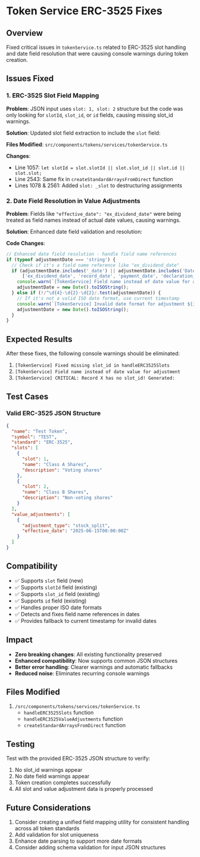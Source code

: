 # Token Service ERC-3525 Fixes

## Overview
Fixed critical issues in `tokenService.ts` related to ERC-3525 slot handling and date field resolution that were causing console warnings during token creation.

## Issues Fixed

### 1. ERC-3525 Slot Field Mapping

**Problem**: JSON input uses `slot: 1, slot: 2` structure but the code was only looking for `slotId`, `slot_id`, or `id` fields, causing missing slot_id warnings.

**Solution**: Updated slot field extraction to include the `slot` field:

**Files Modified**: `src/components/tokens/services/tokenService.ts`

**Changes**:
- Line 1057: `let slotId = slot.slotId || slot.slot_id || slot.id || slot.slot;`
- Line 2543: Same fix in `createStandardArraysFromDirect` function
- Lines 1078 & 2561: Added `slot: _slot` to destructuring assignments

### 2. Date Field Resolution in Value Adjustments

**Problem**: Fields like `"effective_date": "ex_dividend_date"` were being treated as field names instead of actual date values, causing warnings.

**Solution**: Enhanced date field validation and resolution:

**Code Changes**:
```typescript
// Enhanced date field resolution - handle field name references
if (typeof adjustmentDate === 'string') {
  // Check if it's a field name reference like "ex_dividend_date"
  if (adjustmentDate.includes('_date') || adjustmentDate.includes('Date') || 
      ['ex_dividend_date', 'record_date', 'payment_date', 'declaration_date'].includes(adjustmentDate)) {
    console.warn(`[TokenService] Field name instead of date value for adjustment ${index}:`, adjustmentDate, 'Using current timestamp');
    adjustmentDate = new Date().toISOString();
  } else if (!/^\d{4}-\d{2}-\d{2}/.test(adjustmentDate)) {
    // If it's not a valid ISO date format, use current timestamp
    console.warn(`[TokenService] Invalid date format for adjustment ${index}:`, adjustmentDate, 'Using current timestamp');
    adjustmentDate = new Date().toISOString();
  }
}
```

## Expected Results

After these fixes, the following console warnings should be eliminated:

1. `[TokenService] Fixed missing slot_id in handleERC3525Slots`
2. `[TokenService] Field name instead of date value for adjustment`
3. `[TokenService] CRITICAL: Record X has no slot_id! Generated:`

## Test Cases

### Valid ERC-3525 JSON Structure
```json
{
  "name": "Test Token",
  "symbol": "TEST",
  "standard": "ERC-3525",
  "slots": [
    {
      "slot": 1,
      "name": "Class A Shares",
      "description": "Voting shares"
    },
    {
      "slot": 2, 
      "name": "Class B Shares",
      "description": "Non-voting shares"
    }
  ],
  "value_adjustments": [
    {
      "adjustment_type": "stock_split",
      "effective_date": "2025-06-15T00:00:00Z"
    }
  ]
}
```

## Compatibility

- ✅ Supports `slot` field (new)
- ✅ Supports `slotId` field (existing)
- ✅ Supports `slot_id` field (existing)
- ✅ Supports `id` field (existing)
- ✅ Handles proper ISO date formats
- ✅ Detects and fixes field name references in dates
- ✅ Provides fallback to current timestamp for invalid dates

## Impact

- **Zero breaking changes**: All existing functionality preserved
- **Enhanced compatibility**: Now supports common JSON structures
- **Better error handling**: Clearer warnings and automatic fallbacks
- **Reduced noise**: Eliminates recurring console warnings

## Files Modified

1. `/src/components/tokens/services/tokenService.ts`
   - `handleERC3525Slots` function
   - `handleERC3525ValueAdjustments` function
   - `createStandardArraysFromDirect` function

## Testing

Test with the provided ERC-3525 JSON structure to verify:
1. No slot_id warnings appear
2. No date field warnings appear
3. Token creation completes successfully
4. All slot and value adjustment data is properly processed

## Future Considerations

1. Consider creating a unified field mapping utility for consistent handling across all token standards
2. Add validation for slot uniqueness
3. Enhance date parsing to support more date formats
4. Consider adding schema validation for input JSON structures
